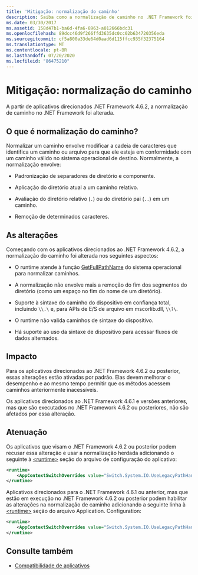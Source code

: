 ```yaml
---
title: 'Mitigação: normalização do caminho'
description: Saiba como a normalização de caminho no .NET Framework foi alterada começando com aplicativos direcionados .NET Framework 4.6.2.
ms.date: 03/30/2017
ms.assetid: 158d47b1-ba6d-4fa6-8963-a012666bdc31
ms.openlocfilehash: 89dcc46d9f266ffd3635dc0cc02b634720356eda
ms.sourcegitcommit: cf5a800a33de64d0aad6d115ffcc935f32375164
ms.translationtype: MT
ms.contentlocale: pt-BR
ms.lasthandoff: 07/20/2020
ms.locfileid: "86475210"
---
```

# <a name="mitigation-path-normalization"></a>Mitigação: normalização do caminho
A partir de aplicativos direcionados .NET Framework 4.6.2, a normalização de caminho no .NET Framework foi alterada.  
  
## <a name="what-is-path-normalization"></a>O que é normalização do caminho?  
 Normalizar um caminho envolve modificar a cadeia de caracteres que identifica um caminho ou arquivo para que ele esteja em conformidade com um caminho válido no sistema operacional de destino. Normalmente, a normalização envolve:  
  
- Padronização de separadores de diretório e componente.  
  
- Aplicação do diretório atual a um caminho relativo.  
  
- Avaliação do diretório relativo (`.`) ou do diretório pai (`..`) em um caminho.  
  
- Remoção de determinados caracteres.  
  
## <a name="the-changes"></a>As alterações  
 Começando com os aplicativos direcionados ao .NET Framework 4.6.2, a normalização do caminho foi alterada nos seguintes aspectos:  
  
- O runtime atende à função [GetFullPathName](/windows/desktop/api/fileapi/nf-fileapi-getfullpathnamea) do sistema operacional para normalizar caminhos.  
  
- A normalização não envolve mais a remoção do fim dos segmentos do diretório (como um espaço no fim do nome de um diretório).  
  
- Suporte à sintaxe do caminho do dispositivo em confiança total, incluindo `\\.\` e, para APIs de E/S de arquivo em mscorlib.dll, `\\?\`.  
  
- O runtime não valida caminhos de sintaxe do dispositivo.  
  
- Há suporte ao uso da sintaxe de dispositivo para acessar fluxos de dados alternados.  
  
## <a name="impact"></a>Impacto  

Para os aplicativos direcionados ao .NET Framework 4.6.2 ou posterior, essas alterações estão ativadas por padrão. Elas devem melhorar o desempenho e ao mesmo tempo permitir que os métodos acessem caminhos anteriormente inacessíveis.  
  
Os aplicativos direcionados ao .NET Framework 4.6.1 e versões anteriores, mas que são executados no .NET Framework 4.6.2 ou posteriores, não são afetados por essa alteração.  
  
## <a name="mitigation"></a>Atenuação  
 Os aplicativos que visam o .NET Framework 4.6.2 ou posterior podem recusar essa alteração e usar a normalização herdada adicionando o seguinte à [\<runtime>](../configure-apps/file-schema/runtime/runtime-element.md) seção do arquivo de configuração do aplicativo:  
  
```xml  
<runtime>  
    <AppContextSwitchOverrides value="Switch.System.IO.UseLegacyPathHandling=true" />
</runtime>  
```  
  
Aplicativos direcionados para o .NET Framework 4.6.1 ou anterior, mas que estão em execução no .NET Framework 4.6.2 ou posterior podem habilitar as alterações na normalização de caminho adicionando a seguinte linha à [\<runtime>](../configure-apps/file-schema/runtime/runtime-element.md) seção do arquivo Application. Configuration:  
  
```xml  
<runtime>  
    <AppContextSwitchOverrides value="Switch.System.IO.UseLegacyPathHandling=false" />
</runtime>  
```  
  
## <a name="see-also"></a>Consulte também

- [Compatibilidade de aplicativos](application-compatibility.md)
